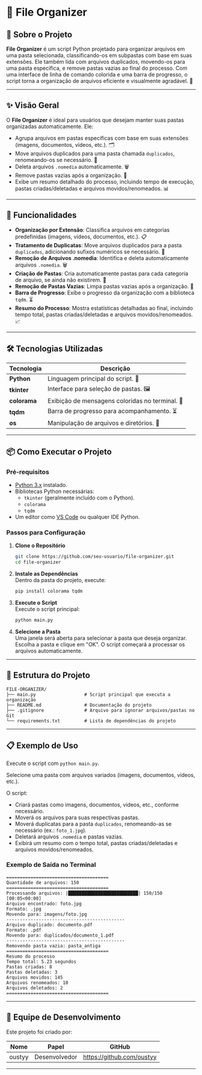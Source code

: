 
# 📁 File Organizer

## 📖 Sobre o Projeto

**File Organizer** é um script Python projetado para organizar arquivos em uma pasta selecionada, classificando-os em subpastas com base em suas extensões. Ele também lida com arquivos duplicados, movendo-os para uma pasta específica, e remove pastas vazias ao final do processo. Com uma interface de linha de comando colorida e uma barra de progresso, o script torna a organização de arquivos eficiente e visualmente agradável. 📂

---

## ✨ Visão Geral

O **File Organizer** é ideal para usuários que desejam manter suas pastas organizadas automaticamente. Ele:
- Agrupa arquivos em pastas específicas com base em suas extensões (imagens, documentos, vídeos, etc.). 🗂️
- Move arquivos duplicados para uma pasta chamada `duplicados`, renomeando-os se necessário. 🔄
- Deleta arquivos `.nomedia` automaticamente. 🗑️
- Remove pastas vazias após a organização. 🧹
- Exibe um resumo detalhado do processo, incluindo tempo de execução, pastas criadas/deletadas e arquivos movidos/renomeados. 📊

---

## 🚀 Funcionalidades

- **Organização por Extensão**: Classifica arquivos em categorias predefinidas (imagens, vídeos, documentos, etc.). 📋
- **Tratamento de Duplicatas**: Move arquivos duplicados para a pasta `duplicados`, adicionando sufixos numéricos se necessário. 🔢
- **Remoção de Arquivos .nomedia**: Identifica e deleta automaticamente arquivos `.nomedia`. 🗑️
- **Criação de Pastas**: Cria automaticamente pastas para cada categoria de arquivo, se ainda não existirem. 📁
- **Remoção de Pastas Vazias**: Limpa pastas vazias após a organização. 🧹
- **Barra de Progresso**: Exibe o progresso da organização com a biblioteca `tqdm`. ⏳
- **Resumo do Processo**: Mostra estatísticas detalhadas ao final, incluindo tempo total, pastas criadas/deletadas e arquivos movidos/renomeados. 📈

---

## 🛠️ Tecnologias Utilizadas

| Tecnologia         | Descrição                              |
|--------------------|----------------------------------------|
| **Python**         | Linguagem principal do script. 🐍      |
| **tkinter**        | Interface para seleção de pastas. 🖼️  |
| **colorama**       | Exibição de mensagens coloridas no terminal. 🎨 |
| **tqdm**           | Barra de progresso para acompanhamento. ⏳ |
| **os**             | Manipulação de arquivos e diretórios. 📂 |

---

## 📦 Como Executar o Projeto

### Pré-requisitos
- [Python 3.x](https://www.python.org/downloads/) instalado.
- Bibliotecas Python necessárias:
  - `tkinter` (geralmente incluído com o Python).
  - `colorama`
  - `tqdm`
- Um editor como [VS Code](https://code.visualstudio.com/) ou qualquer IDE Python.

### Passos para Configuração

1. **Clone o Repositório**  
   ```bash
   git clone https://github.com/seu-usuario/file-organizer.git
   cd file-organizer
   ```

2. **Instale as Dependências**  
   Dentro da pasta do projeto, execute:
   ```bash
   pip install colorama tqdm
   ```

3. **Execute o Script**  
   Execute o script principal:
   ```bash
   python main.py
   ```

4. **Selecione a Pasta**  
   Uma janela será aberta para selecionar a pasta que deseja organizar. Escolha a pasta e clique em "OK". O script começará a processar os arquivos automaticamente.

---

## 🌟 Estrutura do Projeto

```
FILE-ORGANIZER/
├── main.py                  # Script principal que executa a organização
├── README.md                # Documentação do projeto
├── .gitignore               # Arquivo para ignorar arquivos/pastas no Git
└── requirements.txt         # Lista de dependências do projeto
```

---

## 📋 Exemplo de Uso

Execute o script com `python main.py`.

Selecione uma pasta com arquivos variados (imagens, documentos, vídeos, etc.).

O script:
- Criará pastas como imagens, documentos, videos, etc., conforme necessário.
- Moverá os arquivos para suas respectivas pastas.
- Moverá duplicatas para a pasta `duplicados`, renomeando-as se necessário (ex.: `foto_1.jpg`).
- Deletará arquivos `.nomedia` e pastas vazias.
- Exibirá um resumo com o tempo total, pastas criadas/deletadas e arquivos movidos/renomeados.

### Exemplo de Saída no Terminal

```
======================================
Quantidade de arquivos: 150
======================================
Processando arquivos: |██████████████████████████| 150/150 [00:05<00:00]
Arquivo encontrado: foto.jpg
Formato: .jpg
Movendo para: imagens/foto.jpg
--------------------------------------------
Arquivo duplicado: documento.pdf
Formato: .pdf
Movendo para: duplicados/documento_1.pdf
--------------------------------------------
Removendo pasta vazia: pasta_antiga
======================================
Resumo do processo
Tempo total: 5.23 segundos
Pastas criadas: 8
Pastas deletadas: 3
Arquivos movidos: 145
Arquivos renomeados: 10
Arquivos deletados: 2
======================================
```

---

## 👥 Equipe de Desenvolvimento

Este projeto foi criado por:

| Nome     | Papel         | GitHub                    |
|----------|---------------|---------------------------|
| oustyy | Desenvolvedor | https://github.com/oustyy   |

---



